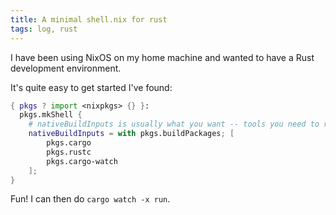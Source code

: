 ```yaml
---
title: A minimal shell.nix for rust
tags: log, rust
---
```


I have been using NixOS on my home machine and wanted to have a Rust development environment.

It's quite easy to get started I've found:

```nix
{ pkgs ? import <nixpkgs> {} }:
  pkgs.mkShell {
    # nativeBuildInputs is usually what you want -- tools you need to run
    nativeBuildInputs = with pkgs.buildPackages; [ 
        pkgs.cargo 
        pkgs.rustc
        pkgs.cargo-watch
    ];
}
```

Fun! I can then do `cargo watch -x run`.
